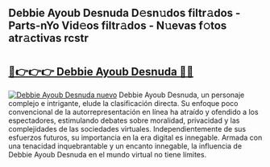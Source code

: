 ## Debbie Ayoub Desnuda D𝚎sn𝚞dos filtr𝚊dos - Parts-nYo Vid𝚎os filtr𝚊dos - N𝚞evas f𝚘tos atr𝚊ctivas rcstr

# <h2><a href="http://mb6eap.tromn.icu/?c=Debbie+Ayoub+Desnuda">🔗👉👉👉 Debbie Ayoub Desnuda 🔗🔗</a></h2>

[![Debbie Ayoub Desnuda nuevo](https://i.imgur.com/pEAQMta.gif)](http://mb6eap.tromn.icu/?c=Debbie+Ayoub+Desnuda)
Debbie Ayoub Desnuda, un personaje complejo e intrigante, elude la clasificación directa. Su enfoque poco convencional de la autorrepresentación en línea ha atraído y ofendido a los espectadores, estimulando debates sobre moralidad, privacidad y las complejidades de las sociedades virtuales. Independientemente de sus esfuerzos futuros, su importancia en la era digital es innegable. Armada con una tenacidad inquebrantable y un encanto innegable, la influencia de Debbie Ayoub Desnuda en el mundo virtual no tiene límites.
